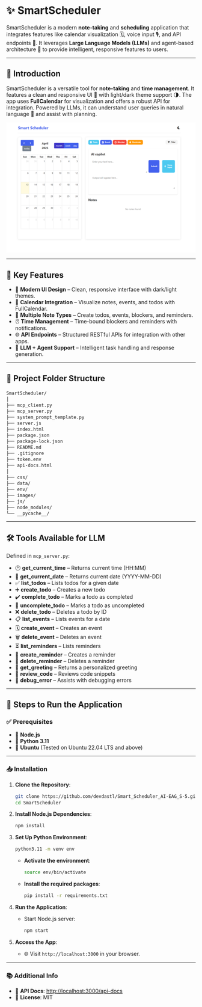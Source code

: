 # ✨ SmartScheduler

SmartScheduler is a modern **note-taking** and **scheduling** application that integrates features like calendar visualization 🗓️, voice input 🎙️, and API endpoints 🔗. It leverages **Large Language Models (LLMs)** and agent-based architecture 🤖 to provide intelligent, responsive features to users.

---

## 📌 Introduction

SmartScheduler is a versatile tool for **note-taking** and **time management**. It features a clean and responsive UI 🌈 with light/dark theme support 🌗. The app uses **FullCalendar** for visualization and offers a robust API for integration. Powered by LLMs, it can understand user queries in natural language 💬 and assist with planning.
<br>

![SmartScheduler Screenshot](screenshot.png)

---

## 🚀 Key Features

- 🎨 **Modern UI Design** – Clean, responsive interface with dark/light themes.
- 📅 **Calendar Integration** – Visualize notes, events, and todos with FullCalendar.
- 📝 **Multiple Note Types** – Create todos, events, blockers, and reminders.
- ⏰ **Time Management** – Time-bound blockers and reminders with notifications.
- 🌐 **API Endpoints** – Structured RESTful APIs for integration with other apps.
- 🤖 **LLM + Agent Support** – Intelligent task handling and response generation.

---

## 📁 Project Folder Structure

```
SmartScheduler/
│
├── mcp_client.py
├── mcp_server.py
├── system_prompt_template.py
├── server.js
├── index.html
├── package.json
├── package-lock.json
├── README.md
├── .gitignore
├── token.env
├── api-docs.html
│
├── css/
├── data/
├── env/
├── images/
├── js/
├── node_modules/
└── __pycache__/
```

---

## 🛠️ Tools Available for LLM

Defined in `mcp_server.py`:

- 🕐 **get_current_time** – Returns current time (HH:MM)
- 📆 **get_current_date** – Returns current date (YYYY-MM-DD)
- ✅ **list_todos** – Lists todos for a given date
- ➕ **create_todo** – Creates a new todo
- ✔️ **complete_todo** – Marks a todo as completed
- 🔄 **uncomplete_todo** – Marks a todo as uncompleted
- ❌ **delete_todo** – Deletes a todo by ID
- 📋 **list_events** – Lists events for a date
- 🗓️ **create_event** – Creates an event
- 🗑️ **delete_event** – Deletes an event
- ⏳ **list_reminders** – Lists reminders
- 🔔 **create_reminder** – Creates a reminder
- 🧹 **delete_reminder** – Deletes a reminder
- 👋 **get_greeting** – Returns a personalized greeting
- 🧪 **review_code** – Reviews code snippets
- 🐛 **debug_error** – Assists with debugging errors

---

## 🧪 Steps to Run the Application

### ✅ Prerequisites

- 🧩 **Node.js**
- 🐍 **Python 3.11**
- 🐧 **Ubuntu** (Tested on Ubuntu 22.04 LTS and above)

---

### 📥 Installation

1. **Clone the Repository**:
   ```bash
   git clone https://github.com/devdastl/Smart_Scheduler_AI-EAG_S-5.git
   cd SmartScheduler
   ```

2. **Install Node.js Dependencies**:
   ```bash
   npm install
   ```

3. **Set Up Python Environment**:
   ```bash
   python3.11 -m venv env
   ```
   - **Activate the environment**:
       ```bash
       source env/bin/activate
       ```
   - **Install the required packages**:
     ```bash
     pip install -r requirements.txt
     ```

4. **Run the Application**:
   - Start Node.js server:
     ```bash
     npm start
     ```

5. **Access the App**:
   - 🌐 Visit `http://localhost:3000` in your browser.

---

### 📚 Additional Info

- 📑 **API Docs**: [http://localhost:3000/api-docs](http://localhost:3000/api-docs)
- 🪪 **License**: MIT
